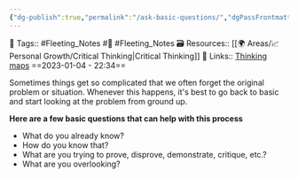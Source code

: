 ```yaml
---
{"dg-publish":true,"permalink":"/ask-basic-questions/","dgPassFrontmatter":true,"noteIcon":"3","created":"2023-11-14T21:08:43.736+05:30","updated":"2023-12-26T15:26:45.229+05:30"}
---
```


🧶 Tags:: #Fleeting_Notes #🌱 #Fleeting_Notes 
🗃 Resources:: [[🌍 Areas/📈 Personal Growth/Critical Thinking\|Critical Thinking]]
🔗 Links:: [Thinking maps](https://www.thinkingmaps.com/resources/blog/to-get-better-answers-ask-better-questions/)
==2023-01-04 - 22:34==

Sometimes things get so complicated that we often forget the original problem or situation. Whenever this happens, it's best to go back to basic and start looking at the problem from ground up.

**Here are a few basic questions that can help with this process**
* What do you already know?
* How do you know that?
* What are you trying to prove, disprove, demonstrate, critique, etc.?
* What are you overlooking?